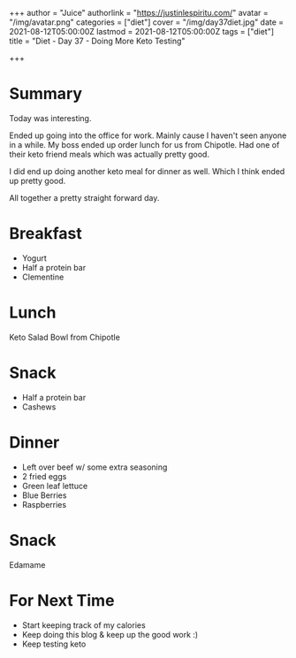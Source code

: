 +++
author = "Juice"
authorlink = "https://justinlespiritu.com/"
avatar = "/img/avatar.png"
categories = ["diet"]
cover = "/img/day37diet.jpg"
date = 2021-08-12T05:00:00Z
lastmod = 2021-08-12T05:00:00Z
tags = ["diet"]
title = "Diet - Day 37 - Doing More Keto Testing"

+++
# Summary

Today was interesting.

Ended up going into the office for work.  Mainly cause I haven't seen anyone in a while.  My boss ended up order lunch for us from Chipotle.  Had one of their keto friend meals which was actually pretty good.

I did end up doing another keto meal for dinner as well.  Which I think ended up pretty good.

All together a pretty straight forward day.

# Breakfast

* Yogurt
* Half a protein bar
* Clementine

# Lunch

Keto Salad Bowl from Chipotle

# Snack

* Half a protein bar
* Cashews

# Dinner

* Left over beef w/ some extra seasoning
* 2 fried eggs
* Green leaf lettuce
* Blue Berries
* Raspberries 

# Snack

Edamame

# For Next Time

* Start keeping track of my calories
* Keep doing this blog & keep up the good work :)
* Keep testing keto